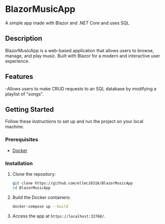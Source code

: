 # BlazorMusicApp
A simple app made with Blazor and .NET Core and uses SQL

## Description
BlazorMusicApp is a web-based application that allows users to browse, manage, and play music. Built with Blazor for a modern and interactive user experience.

## Features
-Allows users to make CRUD requests to an SQL database by modifying a playlist of "songs".

## Getting Started
Follow these instructions to set up and run the project on your local machine.

### Prerequisites
- [Docker](https://www.docker.com/)

### Installation
1. Clone the repository:
   ```bash
   git clone https://github.com/ellmci0316/BlazorMusicApp
   cd BlazorMusicApp
   ```
2. Build the Docker containers:
   ```bash
   docker-compose up --build
   ```
3. Access the app at `https://localhost:32768/`.


